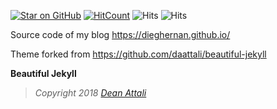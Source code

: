 [![Star on GitHub][github-star-badge]][github-star]
[![HitCount](http://hits.dwyl.com/dieghernan/dieghernangithubio.svg)](http://hits.dwyl.com/dieghernan/dieghernangithubio)
![Hits](https://hitcounter.pythonanywhere.com/count/tag.svg?url=https%3A%2F%2Fgithub.com%2Fdieghernan%2Fdieghernan.github.io)
![Hits](https://hitcounter.pythonanywhere.com/count/tag.svg?url=https%3A%2F%2Fdieghernan.github.io%2F)


Source code of my blog https://dieghernan.github.io/

Theme forked from https://github.com/daattali/beautiful-jekyll


**Beautiful Jekyll**
> *Copyright 2018 [Dean Attali](https://deanattali.com)*


[github-star]: https://github.com/dieghernan/dieghernan.github.io/stargazers
[github-star-badge]: https://img.shields.io/github/stars/dieghernan/dieghernan.github.io.svg?style=social
